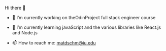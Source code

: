 Hi there 👋

- 🔭 I’m currently working on theOdinProject full stack engineer course
  
- 🌱 I’m currently learning javaScript and the various libraries like React.js and Node.js
  
- 📫 How to reach me: matdschm@iu.edu
